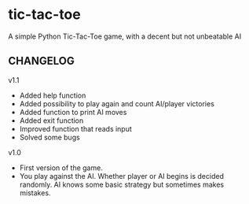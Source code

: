 # tic-tac-toe

A simple Python Tic-Tac-Toe game, with a decent but not unbeatable AI

CHANGELOG
-----------------------------

v1.1
- Added help function
- Added possibility to play again and count AI/player victories
- Added function to print AI moves
- Added exit function
- Improved function that reads input
- Solved some bugs

v1.0
- First version of the game. 
- You play against the AI. Whether player or AI begins is decided randomly. AI knows some basic strategy but sometimes makes mistakes.

